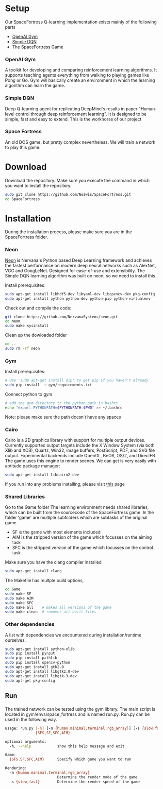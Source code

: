 # Setup
Our SpaceFortress Q-learning implementation exists mainly of the following parts
* [OpenAI Gym](https://gym.openai.com/)
* [Simple DQN](https://github.com/tambetm/simple_dqn)
* The SpaceFortress Game

### OpenAI Gym
A toolkit for developing and comparing reinforcement learning algorithms. It supports teaching agents everything from walking to playing games like Pong or Go.
Gym will basically create an environment in which the learning algorithm can learn the game.

### Simple DQN
Deep Q-learning agent for replicating DeepMind's results in paper "Human-level control through deep reinforcement learning". It is designed to be simple, fast and easy to extend. This is the workhorse of our project.

### Space Fortress
An old DOS game, but pretty complex nevertheless. We will train a network to play this game.

# Download
Download the repository. Make sure you execute the command in which you want to install the repository.
```sh
sudo git clone https://github.com/Noswis/SpaceFortress.git 
cd SpaceFortress
```

# Installation
During the installation process, please make sure you are in the SpaceFortress folder.
### Neon
[Neon](https://github.com/NervanaSystems/neon) is Nervana's Python based Deep Learning framework and achieves the fastest performance on modern deep neural networks such as AlexNet, VGG and GoogLeNet. Designed for ease-of-use and extensibility. The Simple DQN learning algorithm was built on neon, so we need to install this.

Install prerequisites:
```sh
sudo apt-get install libhdf5-dev libyaml-dev libopencv-dev pkg-config
sudo apt-get install python python-dev python-pip python-virtualenv
```

Check out and compile the code:

```sh
git clone https://github.com/NervanaSystems/neon.git
cd neon
sudo make sysinstall
```
Clean up the dowloaded folder
```sh
cd ..
sudo rm -rf neon
```
### Gym
Install prerequisites:
```sh
# Use 'sudo apt-get install pip' to get pip if you haven't already
sudo pip install -r gym/requirements.txt
```
Connect python to gym
```sh
# add the gym directory to the python path in bashrc
echo "export PYTHONPATH=$PYTHONPATH:$PWD" >> ~/.bashrc
```
Note: please make sure the path doesn't have any spaces
### Cairo
Cairo is a 2D graphics library with support for multiple output devices. Currently supported output targets include the X Window System (via both Xlib and XCB), Quartz, Win32, image buffers, PostScript, PDF, and SVG file output. Experimental backends include OpenGL, BeOS, OS/2, and DirectFB. The game uses this engine to render scenes. We can get is very easily with aptitude package manager:
```sh
sudo apt-get install libcairo2-dev
```
If you run into any problems installing, please visit [this](https://www.cairographics.org/download/) page
### Shared Libraries
Go to the Game folder
The learning environment needs shared libraries, which can be built from the sourcecode of the SpaceFortress game. In the folder 'game' are multiple subfolders which are subtasks of the original game.
* SF is the game with most elements included 
* AIM is the stripped version of the game which focusses on the aiming task
* SFC is the stripped version of the game which focusses on the control task

Make sure you have the clang compiler installed
```sh
sudo apt-get install clang
```

The Makefile has multple build options,
```sh
cd Game
sudo make SF
sudo make AIM
sudo make SFC
sudo make all    # makes all versions of the game
sudo make clean  # removes all built files
```

### Other dependencies
A list with dependencies we encountered during installation/runtime ourselves.
```sh
sudo apt-get install python-xlib
sudo pip install pynput
sudo pip install pathlib
sudo pip install opencv-python
sudo apt-get install gtk2.0
sudo apt-get install libgtk2.0-dev
sudo apt-get install libgtk-3-dev
sudo apt-get pkg-config
```


## Run

### 
The trained network can be tested using the gym library. The main script is located in gym/envs/space_fortress
and is named run.py. Run.py can be used in the following way.

```sh
usage: run.py [-h] [-m {human,minimal,terminal,rgb_array}] [-s {slow,fast}]
              {SFS,SF,SFC,AIM}

optional arguments:
  -h, --help            show this help message and exit

Game:
  {SFS,SF,SFC,AIM}      Specify which game you want to run

Rendering:
  -m {human,minimal,terminal,rgb_array}
                        Determine the render mode of the game
  -s {slow,fast}        Determine the render speed of the game

```